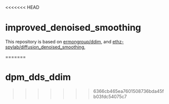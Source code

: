 <<<<<<< HEAD
# improved_denoised_smoothing

This repository is based on [ermongroup/ddim](https://github.com/ermongroup/ddim#denoising-diffusion-implicit-models-ddim), and [ethz-spylab/diffusion_denoised_smoothing](https://github.com/ethz-spylab/diffusion_denoised_smoothing),

=======
# dpm_dds_ddim
>>>>>>> 6366cb465ea7601508736bda45fb03fdc54075c7
